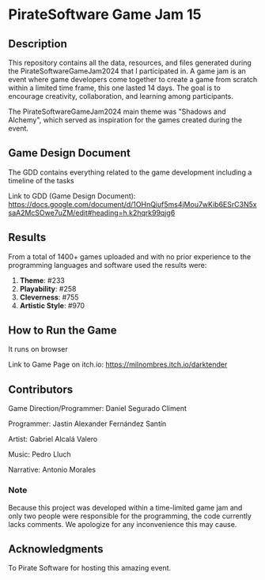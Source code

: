 # PirateSoftware Game Jam 15

## Description

This repository contains all the data, resources, and files generated during the PirateSoftwareGameJam2024 that I participated in. A game jam is an event where game developers come together to create a game from scratch within a limited time frame, this one lasted 14 days. The goal is to encourage creativity, collaboration, and learning among participants.

The PirateSoftwareGameJam2024 main theme was "Shadows and Alchemy", which served as inspiration for the games created during the event.

## Game Design Document

The GDD contains everything related to the game development including a timeline of the tasks

Link to GDD (Game Design Document): https://docs.google.com/document/d/1OHnQiuf5ms4jMou7wKib6ESrC3N5xsaA2McSOwe7uZM/edit#heading=h.k2hqrk99qjg6

## Results

From a total of 1400+ games uploaded and with no prior experience to the programming languages and software used the results were:

1. **Theme**: #233
2. **Playability**: #258
3. **Cleverness**: #755
4. **Artistic Style**: #970

## How to Run the Game

It runs on browser

Link to Game Page on itch.io: https://milnombres.itch.io/darktender

## Contributors

Game Direction/Programmer: Daniel Segurado Climent

Programmer: Jastin Alexander Fernández Santín

Artist: Gabriel Alcalá Valero

Music: Pedro Lluch

Narrative: Antonio Morales

### Note

Because this project was developed within a time-limited game jam and only two people were responsible for the programming, the code currently lacks comments. We apologize for any inconvenience this may cause.

## Acknowledgments

To Pirate Software for hosting this amazing event.


